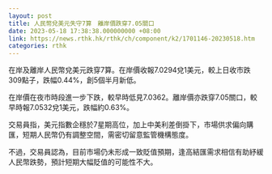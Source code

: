 ```yaml
---
layout: post
title: 人民幣兌美元失守7算　離岸價跌穿7.05關口
date: 2023-05-18 17:38:38.000000000 +08:00
link: https://news.rthk.hk/rthk/ch/component/k2/1701146-20230518.htm
categories: rthk
---
```


在岸及離岸人民幣兌美元跌穿7算。在岸價收報7.0294兌1美元，較上日收市跌309點子，跌幅0.44%，創5個半月新低。

在岸價在夜市時段進一步下跌，較早時低見7.0362。離岸價亦跌穿7.05關口，較早時報7.0532兌1美元，跌幅約0.63%。

交易員指，美元指數企穩於7星期高位，加上中美利差倒掛下，市場供求偏向購匯，短期人民幣仍有調整空間，需密切留意監管機構態度。

不過，交易員認為，目前市場仍未形成一致貶值預期，逢高結匯需求相信有助紓緩人民幣跌勢，預計短期大幅貶值的可能性不大。
